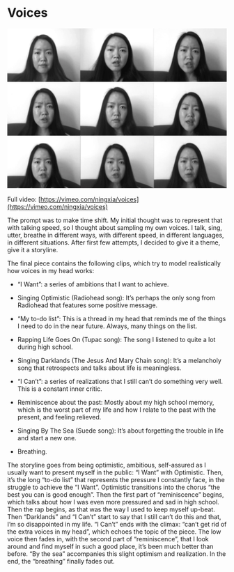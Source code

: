 # Voices

![Voices](../../images/artworks/voices-1.jpg "Voices")

Full video: [https://vimeo.com/ningxia/voices](https://vimeo.com/ningxia/voices)

The prompt was to make time shift. My initial thought was to represent that with talking speed, so I thought about sampling my own voices. I talk, sing, utter, breathe in different ways, with different speed, in different languages, in different situations. After first few attempts, I decided to give it a theme, give it a storyline.

The final piece contains the following clips, which try to model realistically how voices in my head works:

-  “I Want”: a series of ambitions that I want to achieve.

- Singing Optimistic (Radiohead song): It’s perhaps the only song from Radiohead that features some positive message.

- “My to-do list”: This is a thread in my head that reminds me of the things I need to do in the near future. Always, many things on the list.

-  Rapping Life Goes On (Tupac song): The song I listened to quite a lot during high school.

-  Singing Darklands (The Jesus And Mary Chain song): It’s a melancholy song that retrospects and talks about life is meaningless.

-  “I Can’t”: a series of realizations that I still can’t do something very well. This is a constant inner critic.

-  Reminiscence about the past: Mostly about my high school memory, which is the worst part of my life and how I relate to the past with the present, and feeling relieved.

- Singing By The Sea (Suede song): It’s about forgetting the trouble in life and start a new one.

- Breathing.

The storyline goes from being optimistic, ambitious, self-assured as I usually want to present myself in the public: “I Want” with Optimistic. Then, it’s the long “to-do list” that represents the pressure I constantly face, in the struggle to achieve the “I Want”. Optimistic transitions into the chorus “the best you can is good enough”. Then the first part of “reminiscence” begins, which talks about how I was even more pressured and sad in high school. Then the rap begins, as that was the way I used to keep myself up-beat. Then “Darklands” and “I Can’t” start to say that I still can’t do this and that, I’m so disappointed in my life. “I Can’t” ends with the climax: “can’t get rid of the extra voices in my head”, which echoes the topic of the piece. The low voice then fades in, with the second part of “reminiscence”, that I look around and find myself in such a good place, it’s been much better than before. “By the sea” accompanies this slight optimism and realization. In the end, the “breathing” finally fades out.
